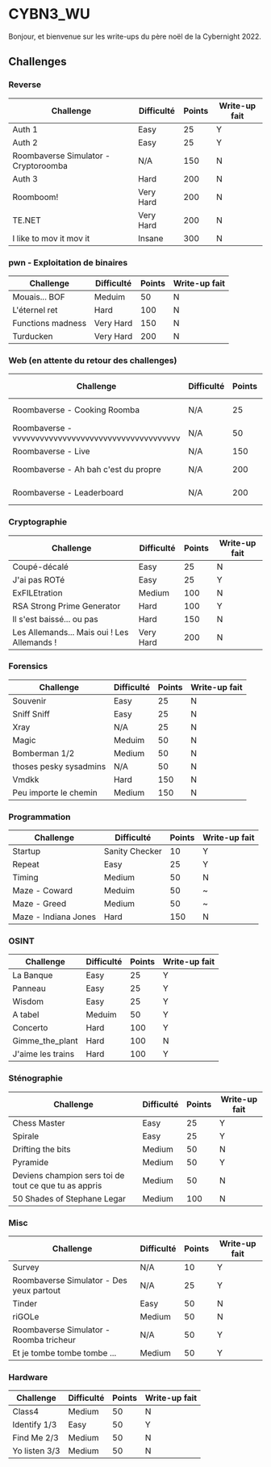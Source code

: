 # CYBN3_WU

Bonjour, et bienvenue sur les write-ups du père noël de la Cybernight 2022.


## Challenges

### Reverse

| Challenge                            | Difficulté | Points | Write-up fait |
|--------------------------------------|------------|--------|---------------|
| Auth 1                               | Easy       | 25     | Y             |
| Auth 2                               | Easy       | 25     | Y             |
| Roombaverse Simulator - Cryptoroomba | N/A        | 150    | N             |
| Auth 3                               | Hard       | 200    | N             |
| Roomboom!                            | Very Hard  | 200    | N             |
| TE.NET                               | Very Hard  | 200    | N             |
| I like to mov it mov it              | Insane     | 300    | N             |


### pwn - Exploitation de binaires

| Challenge               | Difficulté | Points | Write-up fait |
|-------------------------|------------|--------|---------------|
| Mouais... BOF           | Meduim     | 50     | N             |
| L'éternel ret           | Hard       | 100    | N             |
| Functions madness       | Very Hard  | 150    | N             |
| Turducken               | Very Hard  | 200    | N             |


### Web (en attente du retour des challenges)

| Challenge                                           | Difficulté | Points | Write-up fait |
|-----------------------------------------------------|------------|--------|---------------|
| Roombaverse - Cooking Roomba                        | N/A        | 25     | En cours      |
| Roombaverse - vvvvvvvvvvvvvvvvvvvvvvvvvvvvvvvvvvvvv | N/A        | 50     | N             |
| Roombaverse - Live                                  | N/A        | 150    | N             |
| Roombaverse - Ah bah c'est du propre                | N/A        | 200    | En cours      |
| Roombaverse - Leaderboard                           | N/A        | 200    | En cours      |


### Cryptographie

| Challenge                                   | Difficulté | Points | Write-up fait |
|---------------------------------------------|------------|--------|---------------|
| Coupé-décalé                                | Easy       | 25     | N             |
| J'ai pas ROTé                               | Easy       | 25     | Y             |
| ExFILEtration                               | Medium     | 100    | N             |
| RSA Strong Prime Generator                  | Hard       | 100    | Y             |
| Il s'est baissé... ou pas                   | Hard       | 150    | N             |
| Les Allemands... Mais oui ! Les Allemands ! | Very Hard  | 200    | N             |


### Forensics

| Challenge              | Difficulté | Points | Write-up fait |
|------------------------|------------|--------|---------------|
| Souvenir               | Easy       | 25     | N             |
| Sniff Sniff            | Easy       | 25     | N             |
| Xray                   | N/A        | 25     | N             |
| Magic                  | Meduim     | 50     | N             |
| Bomberman 1/2          | Medium     | 50     | N             |
| thoses pesky sysadmins | N/A        | 50     | N             |
| Vmdkk                  | Hard       | 150    | N             |
| Peu importe le chemin  | Medium     | 150    | N             |


### Programmation

| Challenge             | Difficulté     | Points | Write-up fait |
|-----------------------|----------------|--------|---------------|
| Startup               | Sanity Checker | 10     | Y             |
| Repeat                | Easy           | 25     | Y             |
| Timing                | Medium         | 50     | N             |
| Maze - Coward         | Meduim         | 50     | ~             |
| Maze - Greed          | Medium         | 50     | ~             |
| Maze - Indiana Jones  | Hard           | 150    | N             |


### OSINT

| Challenge             | Difficulté | Points | Write-up fait |
|-----------------------|------------|--------|---------------|
| La Banque             | Easy       | 25     | Y             |
| Panneau               | Easy       | 25     | Y             |
| Wisdom                | Easy       | 25     | Y             |
| A tabel               | Meduim     | 50     | Y             |
| Concerto              | Hard       | 100    | Y             |
| Gimme\_the\_plant     | Hard       | 100    | N             |
| J'aime les trains     | Hard       | 100    | Y             |



### Sténographie

| Challenge                                             | Difficulté | Points | Write-up fait |
|-------------------------------------------------------|------------|--------|---------------|
| Chess Master                                          | Easy       | 25     | Y             |
| Spirale                                               | Easy       | 25     | Y             |
| Drifting the bits                                     | Medium     | 50     | N             |
| Pyramide                                              | Medium     | 50     | Y             |
| Deviens champion sers toi de tout ce que tu as appris | Medium     | 50     | N             |
| 50 Shades of Stephane Legar                           | Medium     | 100    | N             |


### Misc

| Challenge                                | Difficulté | Points | Write-up fait |
|------------------------------------------|------------|--------|---------------|
| Survey                                   | N/A        | 10     | Y             |
| Roombaverse Simulator - Des yeux partout | N/A        | 25     | Y             |
| Tinder                                   | Easy       | 50     | N             |
| riGOLe                                   | Medium     | 50     | N             |
| Roombaverse Simulator - Roomba tricheur  | N/A        | 50     | Y             |
| Et je tombe tombe tombe ...              | Medium     | 50     | Y             |


### Hardware

| Challenge                               | Difficulté | Points | Write-up fait |
|-----------------------------------------|------------|--------|---------------|
| Class4                                  | Medium     | 50     | N             |
| Identify 1/3                            | Easy       | 50     | Y             |
| Find Me 2/3                             | Medium     | 50     | N             |
| Yo listen 3/3                           | Medium     | 50     | N             |


